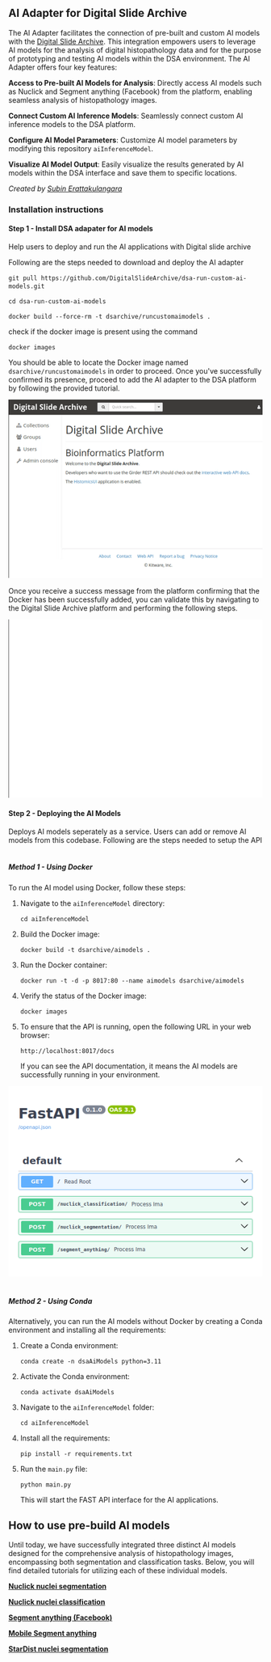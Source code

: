 
## AI Adapter for Digital Slide Archive

The AI Adapter facilitates the connection of pre-built and custom AI models with the [Digital Slide Archive](https://github.com/DigitalSlideArchive/digital_slide_archive). This integration empowers users to leverage AI models for the analysis of digital histopathology data and for the purpose of prototyping and testing AI models within the DSA environment. The AI Adapter offers four key features:

**Access to Pre-built AI Models for Analysis**: Directly access AI models such as Nuclick and Segment anything (Facebook) from the platform, enabling seamless analysis of histopathology images.

**Connect Custom AI Inference Models**: Seamlessly connect custom AI inference models to the DSA platform.

**Configure AI Model Parameters**: Customize AI model parameters by modifying this repository `aiInferenceModel`.

**Visualize AI Model Output**: Easily visualize the results generated by AI models within the DSA interface and save them to specific locations.

*Created by [Subin Erattakulangara](www.subinek.com)*

### Installation instructions

#### Step 1 - Install DSA adapater for AI models
Help users to deploy and run the AI applications with Digital slide archive

Following are the steps needed to download and deploy the AI adapter

```shell
git pull https://github.com/DigitalSlideArchive/dsa-run-custom-ai-models.git
```
```shell
cd dsa-run-custom-ai-models
```
```shell
docker build --force-rm -t dsarchive/runcustomaimodels .
```
check if the docker image is present using the command
```shell
docker images
```
You should be able to locate the Docker image named `dsarchive/runcustomaimodels` in order to proceed. Once you've successfully confirmed its presence, proceed to add the AI adapter to the DSA platform by following the provided tutorial.

![Add AI adapter](./docs/media/add-docker-to-dsa.gif)

Once you receive a success message from the platform confirming that the Docker has been successfully added, you can validate this by navigating to the Digital Slide Archive platform and performing the following steps.

![Varify AI adapter](./docs/media/show-histomicstk.gif)


#### Step 2 - Deploying the AI Models
Deploys AI models seperately as a service. Users can add or remove AI models from this codebase.
Following are the steps needed to setup the API
&nbsp;

##### Method 1 - Using Docker

To run the AI model using Docker, follow these steps:

1. Navigate to the `aiInferenceModel` directory:

    ```shell
    cd aiInferenceModel
    ```

2. Build the Docker image:

    ```shell
    docker build -t dsarchive/aimodels .
    ```

3. Run the Docker container:

    ```shell
    docker run -t -d -p 8017:80 --name aimodels dsarchive/aimodels
    ```

4. Verify the status of the Docker image:

    ```shell
    docker images
    ```

5. To ensure that the API is running, open the following URL in your web browser:

    ```shell
    http://localhost:8017/docs
    ```

    If you can see the API documentation, it means the AI models are successfully running in your environment.

![Fast-API](./docs/media/fast-api.png)
&nbsp;

##### Method 2 - Using Conda

Alternatively, you can run the AI models without Docker by creating a Conda environment and installing all the requirements:

1. Create a Conda environment:

    ```shell
    conda create -n dsaAiModels python=3.11
    ```

2. Activate the Conda environment:

    ```shell
    conda activate dsaAiModels
    ```

3. Navigate to the `aiInferenceModel` folder:

    ```shell
    cd aiInferenceModel
    ```

4. Install all the requirements:

    ```shell
    pip install -r requirements.txt
    ```

5. Run the `main.py` file:

    ```shell
    python main.py
    ```

    This will start the FAST API interface for the AI applications.

## How to use pre-build AI models

Until today, we have successfully integrated three distinct AI models designed for the comprehensive analysis of histopathology images, encompassing both segmentation and classification tasks. Below, you will find detailed tutorials for utilizing each of these individual models.

**[Nuclick nuclei segmentation](docs/tutorials/nuclickSegmentation.md)**

**[Nuclick nuclei classification](./docs/tutorials/nuclickClassification.md)**

**[Segment anything (Facebook)](docs/tutorials/segmentAnythingSegmentation.md)**

**[Mobile Segment anything](docs/tutorials/mobileSegmentAnything.md)**

**[StarDist nuclei segmentation](docs/tutorials/stardistSegmentation.md)**

